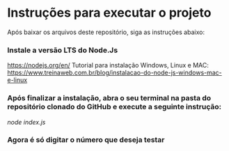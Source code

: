 # Instruções para executar o projeto


Após baixar os arquivos deste repositório, siga as instruções abaixo:

### Instale a versão LTS do Node.Js
<a>https://nodejs.org/en/</a>
Tutorial para instalação Windows, Linux e MAC: <a>https://www.treinaweb.com.br/blog/instalacao-do-node-js-windows-mac-e-linux</a>

### Após finalizar a instalação, abra o seu terminal na pasta do repositório clonado do GitHub e execute a seguinte instrução:
*node index.js*

### Agora é só digitar o número que deseja testar

